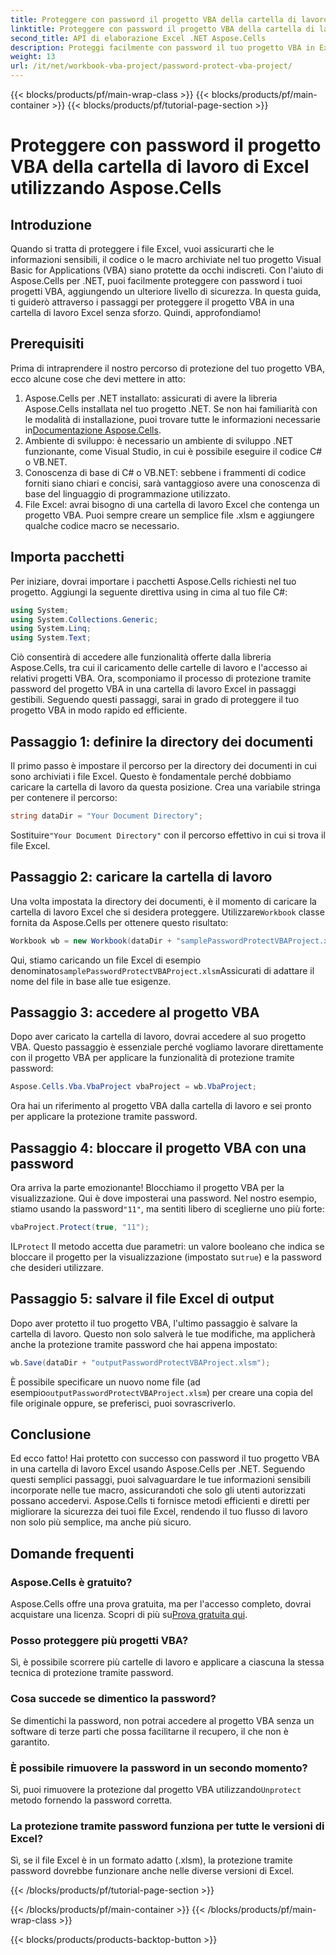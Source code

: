 ```yaml
---
title: Proteggere con password il progetto VBA della cartella di lavoro di Excel utilizzando Aspose.Cells
linktitle: Proteggere con password il progetto VBA della cartella di lavoro di Excel utilizzando Aspose.Cells
second_title: API di elaborazione Excel .NET Aspose.Cells
description: Proteggi facilmente con password il tuo progetto VBA in Excel usando Aspose.Cells per .NET. Segui questa guida passo passo per una maggiore sicurezza.
weight: 13
url: /it/net/workbook-vba-project/password-protect-vba-project/
---
```


{{< blocks/products/pf/main-wrap-class >}}
{{< blocks/products/pf/main-container >}}
{{< blocks/products/pf/tutorial-page-section >}}

# Proteggere con password il progetto VBA della cartella di lavoro di Excel utilizzando Aspose.Cells

## Introduzione
Quando si tratta di proteggere i file Excel, vuoi assicurarti che le informazioni sensibili, il codice o le macro archiviate nel tuo progetto Visual Basic for Applications (VBA) siano protette da occhi indiscreti. Con l'aiuto di Aspose.Cells per .NET, puoi facilmente proteggere con password i tuoi progetti VBA, aggiungendo un ulteriore livello di sicurezza. In questa guida, ti guiderò attraverso i passaggi per proteggere il progetto VBA in una cartella di lavoro Excel senza sforzo. Quindi, approfondiamo!
## Prerequisiti
Prima di intraprendere il nostro percorso di protezione del tuo progetto VBA, ecco alcune cose che devi mettere in atto:
1.  Aspose.Cells per .NET installato: assicurati di avere la libreria Aspose.Cells installata nel tuo progetto .NET. Se non hai familiarità con le modalità di installazione, puoi trovare tutte le informazioni necessarie in[Documentazione Aspose.Cells](https://reference.aspose.com/cells/net/).
2. Ambiente di sviluppo: è necessario un ambiente di sviluppo .NET funzionante, come Visual Studio, in cui è possibile eseguire il codice C# o VB.NET.
3. Conoscenza di base di C# o VB.NET: sebbene i frammenti di codice forniti siano chiari e concisi, sarà vantaggioso avere una conoscenza di base del linguaggio di programmazione utilizzato.
4. File Excel: avrai bisogno di una cartella di lavoro Excel che contenga un progetto VBA. Puoi sempre creare un semplice file .xlsm e aggiungere qualche codice macro se necessario.
## Importa pacchetti
Per iniziare, dovrai importare i pacchetti Aspose.Cells richiesti nel tuo progetto. Aggiungi la seguente direttiva using in cima al tuo file C#:
```csharp
using System;
using System.Collections.Generic;
using System.Linq;
using System.Text;
```
Ciò consentirà di accedere alle funzionalità offerte dalla libreria Aspose.Cells, tra cui il caricamento delle cartelle di lavoro e l'accesso ai relativi progetti VBA.
Ora, scomponiamo il processo di protezione tramite password del progetto VBA in una cartella di lavoro Excel in passaggi gestibili. Seguendo questi passaggi, sarai in grado di proteggere il tuo progetto VBA in modo rapido ed efficiente.
## Passaggio 1: definire la directory dei documenti
Il primo passo è impostare il percorso per la directory dei documenti in cui sono archiviati i file Excel. Questo è fondamentale perché dobbiamo caricare la cartella di lavoro da questa posizione. Crea una variabile stringa per contenere il percorso:
```csharp
string dataDir = "Your Document Directory";
```
 Sostituire`"Your Document Directory"` con il percorso effettivo in cui si trova il file Excel.
## Passaggio 2: caricare la cartella di lavoro
 Una volta impostata la directory dei documenti, è il momento di caricare la cartella di lavoro Excel che si desidera proteggere. Utilizzare`Workbook` classe fornita da Aspose.Cells per ottenere questo risultato:
```csharp
Workbook wb = new Workbook(dataDir + "samplePasswordProtectVBAProject.xlsm");
```
 Qui, stiamo caricando un file Excel di esempio denominato`samplePasswordProtectVBAProject.xlsm`Assicurati di adattare il nome del file in base alle tue esigenze.
## Passaggio 3: accedere al progetto VBA
Dopo aver caricato la cartella di lavoro, dovrai accedere al suo progetto VBA. Questo passaggio è essenziale perché vogliamo lavorare direttamente con il progetto VBA per applicare la funzionalità di protezione tramite password:
```csharp
Aspose.Cells.Vba.VbaProject vbaProject = wb.VbaProject;
```
Ora hai un riferimento al progetto VBA dalla cartella di lavoro e sei pronto per applicare la protezione tramite password.
## Passaggio 4: bloccare il progetto VBA con una password
Ora arriva la parte emozionante! Blocchiamo il progetto VBA per la visualizzazione. Qui è dove imposterai una password. Nel nostro esempio, stiamo usando la password`"11"`, ma sentiti libero di sceglierne uno più forte:
```csharp
vbaProject.Protect(true, "11");
```
 IL`Protect` Il metodo accetta due parametri: un valore booleano che indica se bloccare il progetto per la visualizzazione (impostato su`true`) e la password che desideri utilizzare.
## Passaggio 5: salvare il file Excel di output
Dopo aver protetto il tuo progetto VBA, l'ultimo passaggio è salvare la cartella di lavoro. Questo non solo salverà le tue modifiche, ma applicherà anche la protezione tramite password che hai appena impostato:
```csharp
wb.Save(dataDir + "outputPasswordProtectVBAProject.xlsm");
```
 È possibile specificare un nuovo nome file (ad esempio`outputPasswordProtectVBAProject.xlsm`) per creare una copia del file originale oppure, se preferisci, puoi sovrascriverlo.
## Conclusione
Ed ecco fatto! Hai protetto con successo con password il tuo progetto VBA in una cartella di lavoro Excel usando Aspose.Cells per .NET. Seguendo questi semplici passaggi, puoi salvaguardare le tue informazioni sensibili incorporate nelle tue macro, assicurandoti che solo gli utenti autorizzati possano accedervi. Aspose.Cells ti fornisce metodi efficienti e diretti per migliorare la sicurezza dei tuoi file Excel, rendendo il tuo flusso di lavoro non solo più semplice, ma anche più sicuro.
## Domande frequenti
### Aspose.Cells è gratuito?
 Aspose.Cells offre una prova gratuita, ma per l'accesso completo, dovrai acquistare una licenza. Scopri di più su[Prova gratuita qui](https://releases.aspose.com/).
### Posso proteggere più progetti VBA?
Sì, è possibile scorrere più cartelle di lavoro e applicare a ciascuna la stessa tecnica di protezione tramite password.
### Cosa succede se dimentico la password?
Se dimentichi la password, non potrai accedere al progetto VBA senza un software di terze parti che possa facilitarne il recupero, il che non è garantito.
### È possibile rimuovere la password in un secondo momento?
Sì, puoi rimuovere la protezione dal progetto VBA utilizzando`Unprotect` metodo fornendo la password corretta.
### La protezione tramite password funziona per tutte le versioni di Excel?
Sì, se il file Excel è in un formato adatto (.xlsm), la protezione tramite password dovrebbe funzionare anche nelle diverse versioni di Excel.

{{< /blocks/products/pf/tutorial-page-section >}}

{{< /blocks/products/pf/main-container >}}
{{< /blocks/products/pf/main-wrap-class >}}

{{< blocks/products/products-backtop-button >}}
